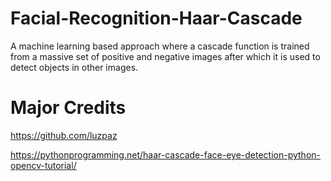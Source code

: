 # Facial-Recognition-Haar-Cascade
A machine learning based approach where a cascade function is trained from a massive set of positive and negative images after which it is used to detect objects in other images.
# Major Credits
https://github.com/luzpaz

https://pythonprogramming.net/haar-cascade-face-eye-detection-python-opencv-tutorial/


